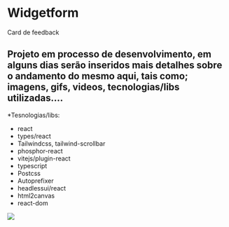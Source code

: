 # Widgetform
Card de feedback

## Projeto em processo de desenvolvimento, em alguns dias serão inseridos mais detalhes sobre o andamento do mesmo aqui, tais como; imagens, gifs, videos, tecnologias/libs utilizadas....

*Tesnologias/libs:
 
 * react
 * types/react
 * Tailwindcss, tailwind-scrollbar
 * phosphor-react
 * vitejs/plugin-react
 * typescript
 * Postcss
 * Autoprefixer
 * headlessui/react
 * html2canvas
 * react-dom
 
 ![](src/assets/longoTelaMaior.gif)
 
 
 
 
